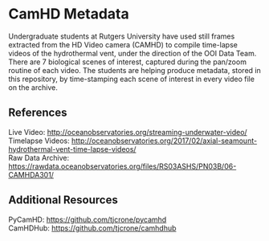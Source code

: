 # CamHD Metadata
Undergraduate students at Rutgers University have used still frames extracted from the HD Video camera (CAMHD) to compile time-lapse videos of the hydrothermal vent, under the direction of the OOI Data Team. There are 7 biological scenes of interest, captured during the pan/zoom routine of each video. The students are helping produce metadata, stored in this repository, by time-stamping each scene of interest in every video file on the archive.

## References
Live Video: http://oceanobservatories.org/streaming-underwater-video/   
Timelapse Videos: http://oceanobservatories.org/2017/02/axial-seamount-hydrothermal-vent-time-lapse-videos/   
Raw Data Archive: https://rawdata.oceanobservatories.org/files/RS03ASHS/PN03B/06-CAMHDA301/  

## Additional Resources
PyCamHD: https://github.com/tjcrone/pycamhd   
CamHDHub: https://github.com/tjcrone/camhdhub   

